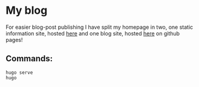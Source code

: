 # My blog

For easier blog-post publishing I have split my homepage in two, one static information site, hosted [here](https://amanpriyanshu.github.io) and one blog site, hosted [here](https://amanpriyanshu.github.io/blogs) on github pages! 

## Commands:

```
hugo serve
hugo
```
